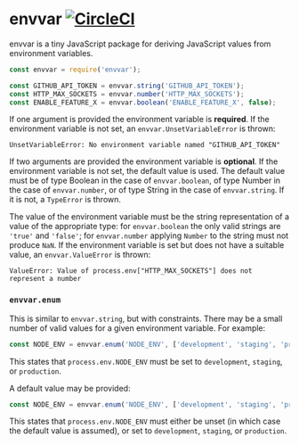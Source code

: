 # envvar [![CircleCI](https://img.shields.io/circleci/project/github/plaid/envvar.svg)](https://circleci.com/gh/plaid/envvar)

envvar is a tiny JavaScript package for deriving JavaScript values from
environment variables.

```javascript
const envvar = require('envvar');

const GITHUB_API_TOKEN = envvar.string('GITHUB_API_TOKEN');
const HTTP_MAX_SOCKETS = envvar.number('HTTP_MAX_SOCKETS');
const ENABLE_FEATURE_X = envvar.boolean('ENABLE_FEATURE_X', false);
```

If one argument is provided the environment variable is __required__. If the
environment variable is not set, an `envvar.UnsetVariableError` is thrown:

    UnsetVariableError: No environment variable named "GITHUB_API_TOKEN"

If two arguments are provided the environment variable is __optional__. If the
environment variable is not set, the default value is used. The default value
must be of type Boolean in the case of `envvar.boolean`, of type Number in the
case of `envvar.number`, or of type String in the case of `envvar.string`. If
it is not, a `TypeError` is thrown.

The value of the environment variable must be the string representation of a
value of the appropriate type: for `envvar.boolean` the only valid strings are
`'true'` and `'false'`; for `envvar.number` applying `Number` to the string
must not produce `NaN`. If the environment variable is set but does not have
a suitable value, an `envvar.ValueError` is thrown:

    ValueError: Value of process.env["HTTP_MAX_SOCKETS"] does not represent a number

### `envvar.enum`

This is similar to `envvar.string`, but with constraints. There may be a small
number of valid values for a given environment variable. For example:

```javascript
const NODE_ENV = envvar.enum('NODE_ENV', ['development', 'staging', 'production']);
```

This states that `process.env.NODE_ENV` must be set to `development`,
`staging`, or `production`.

A default value may be provided:

```javascript
const NODE_ENV = envvar.enum('NODE_ENV', ['development', 'staging', 'production'], 'production');
```

This states that `process.env.NODE_ENV` must either be unset (in which case the
default value is assumed), or set to `development`, `staging`, or `production`.

